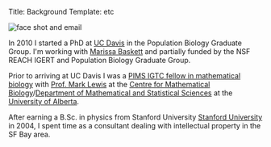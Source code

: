 Title: Background
Template: etc

![face shot and email]({filename}/images/headshot_250x250.jpeg)

In 2010 I started a PhD at <a href="http://www.ucdavis.edu">UC
Davis</a> in the Population Biology Graduate Group. I'm working with
<a
href="http://www.des.ucdavis.edu/faculty/baskett/research.html">Marissa
Baskett</a> and partially funded by the NSF REACH IGERT and Population
Biology Graduate Group.

Prior to arriving at UC Davis I was a <a
 href="http://www.pims.math.ca/scientific/graduate-training-igtc/mathematical-biology">PIMS
 IGTC fellow in mathematical biology</a> with <a
 href="http://www.math.ualberta.ca/~mlewis/">Prof.  Mark Lewis</a> at
 the <a href="http://www.math.ualberta.ca/~mathbio">Centre for
 Mathematical Biology</a>/<a
 href="http://www.math.ualberta.ca/">Department of Mathematical and
 Statistical Sciences</a> at the <a
 href="http://www.ualberta.ca/">University of Alberta</a>.


After earning a B.Sc. in physics from Stanford University <a
 href="http://www.stanford.edu"> Stanford University</a> in 2004, I
 spent time as a consultant dealing with intellectual property in the
 SF Bay area.

  

